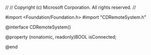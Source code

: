 //
//  Copyright (c) Microsoft Corporation. All rights reserved.
//

#import <Foundation/Foundation.h>
#import "CDRemoteSystem.h"

@interface CDRemoteSystem()

@property (nonatomic, readonly)BOOL isConnected;

@end

